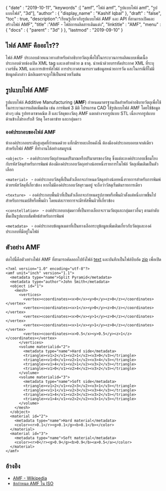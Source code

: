 {
  "date" : "2019-10-11",
  "keywords" :[ "amf", "ไฟล์ amf", "รูปแบบไฟล์ amf", "รูปแบบไฟล์", "3d"],
  "author" : {
    "display_name" : "Kashif Iqbal"
},
  "draft" : "false",
  "toc" : true,
  "description":"เรียนรู้เกี่ยวกับรูปแบบไฟล์ AMF และ API ที่สามารถเปิดและสร้างไฟล์ AMF",
  "title" :"AMF - ไฟล์การผลิตสารเติมแต่ง",
  "linktitle" : "AMF",
  "menu" : {
    "docs" : {
      "parent" : "3d"
}
},
  "lastmod" : "2019-09-10"
}

## ไฟล์ AMF คืออะไร??
ไฟล์ AMF ประกอบด้วยแนวทางสำหรับคำอธิบายวัตถุเพื่อใช้ในกระบวนการผลิตแบบเพิ่มเนื้อ ประกอบด้วยช่องเปิด<amf> XML tag และลงท้ายด้วย a</amf> ธาตุ. นำหน้าด้วยบรรทัดประกาศ XML ที่ระบุเวอร์ชัน XML และการเข้ารหัสไฟล์ การประกาศสามารถรวมข้อมูลหน่วยการวัด และในกรณีที่ไม่มีข้อมูลดังกล่าว มิลลิเมตรจะถูกใช้เป็นหน่วยเริ่มต้น


## รูปแบบไฟล์ AMF

รูปแบบไฟล์ Additive Manufacturing (**AMF**) กำหนดมาตรฐานเปิดสำหรับคำอธิบายวัตถุเพื่อใช้ในกระบวนการผลิตเพิ่มเติม เช่น การพิมพ์ 3 มิติ โปรแกรม CAD ใช้รูปแบบไฟล์ AMF โดยใช้ข้อมูลต่างๆ เช่น รูปทรงเรขาคณิต สี และวัสดุของวัตถุ AMF แตกต่างจากรูปแบบ STL เนื่องจากรูปแบบด้านข้างไม่รองรับสี วัสดุ โครงตาข่าย และกลุ่มดาว

### องค์ประกอบของไฟล์ AMF

ห้าองค์ประกอบระดับสูงสุดที่กำหนดด้วย<AMF> แท็กมีรายละเอียดดังนี้ ต้องมีองค์ประกอบออบเจกต์เดียวสำหรับไฟล์ AMF ที่ทำงานได้อย่างสมบูรณ์

`<object> ` - องค์ประกอบวัตถุกำหนดปริมาณหรือปริมาตรของวัสดุ ซึ่งแต่ละองค์ประกอบเชื่อมโยงกับรหัสวัสดุสำหรับการพิมพ์ ต้องมีองค์ประกอบวัตถุอย่างน้อยหนึ่งรายการในไฟล์ วัตถุเพิ่มเติมเป็นตัวเลือก

`<material> ` - องค์ประกอบวัสดุที่เป็นตัวเลือกจะกำหนดวัสดุอย่างน้อยหนึ่งรายการสำหรับการพิมพ์ด้วยรหัสวัสดุที่เกี่ยวข้อง หากไม่มีองค์ประกอบวัสดุรวมอยู่ จะถือว่าวัสดุเริ่มต้นรายการเดียว

`<texture> ` - องค์ประกอบพื้นผิวที่เป็นตัวเลือกจะกำหนดรูปภาพหรือพื้นผิวตั้งแต่หนึ่งภาพขึ้นไปสำหรับการแมปสีหรือพื้นผิว โดยแต่ละรายการจะมีรหัสพื้นผิวที่เกี่ยวข้อง

`<constellation> ` - องค์ประกอบกลุ่มดาวที่เป็นทางเลือกจะรวมวัตถุและกลุ่มดาวอื่นๆ ตามลำดับชั้นเป็นรูปแบบสัมพัทธ์สำหรับการพิมพ์

`<metadata> ` - องค์ประกอบข้อมูลเมตาที่เป็นทางเลือกระบุข้อมูลเพิ่มเติมเกี่ยวกับวัตถุและองค์ประกอบที่มีอยู่ในไฟล์

## ตัวอย่าง AMF

ต่อไปนี้คือตัวอย่างไฟล์ AMF ที่สามารถคัดลอกไปยังไฟล์ [text](/th/word-processing/txt/) และบันทึกเป็นไฟล์บีบอัด [zip](/th/compression/zip/) เพื่อเปิด
```
<?xml version="1.0" encoding="utf-8"?>
<amf unit="inch" version="1.1">
  <metadata type="name">Split Pyramid</metadata>
  <metadata type="author">John Smith</metadata>
  <object id="1">
    <mesh>
      <vertices>
        <vertex><coordinates><x>0</x><y>0</y><z>0</z></coordinates></vertex>
        <vertex><coordinates><x>1</x><y>0</y><z>0</z></coordinates></vertex>
        <vertex><coordinates><x>0</x><y>1</y><z>0</z></coordinates></vertex>
        <vertex><coordinates><x>1</x><y>1</y><z>0</z></coordinates></vertex>
        <vertex><coordinates><x>0.5</x><y>0.5</y><z>1</z></coordinates></vertex>
      </vertices>
      <volume materialid="2">
        <metadata type="name">Hard side</metadata>
        <triangle><v1>2</v1><v2>1</v2><v3>0</v3></triangle>
        <triangle><v1>0</v1><v2>1</v2><v3>4</v3></triangle>
        <triangle><v1>4</v1><v2>1</v2><v3>2</v3></triangle>
        <triangle><v1>0</v1><v2>4</v2><v3>2</v3></triangle>
      </volume>
      <volume materialid="3">
        <metadata type="name">Soft side</metadata>
        <triangle><v1>2</v1><v2>3</v2><v3>1</v3></triangle>
        <triangle><v1>1</v1><v2>3</v2><v3>4</v3></triangle>
        <triangle><v1>4</v1><v2>3</v2><v3>2</v3></triangle>
        <triangle><v1>4</v1><v2>2</v2><v3>1</v3></triangle>
      </volume>
    </mesh>
  </object>
  <material id="2">
    <metadata type="name">Hard material</metadata>
    <color><r>0.1</r><g>0.1</g><b>0.1</b></color>
  </material>
  <material id="3">
    <metadata type="name">Soft material</metadata>
    <color><r>0</r><g>0.9</g><b>0.9</b><a>0.5</a></color>
  </material>
</amf>
```
## อ้างอิง

* [AMF - Wikipedia](https://en.wikipedia.org/wiki/Additive_manufacturing_file_format)
* [ข้อกำหนด AMF ใน ISO](https://www.iso.org/standard/67472.html)

